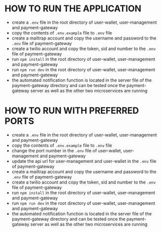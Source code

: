 # HOW TO RUN THE APPLICATION

-    create a `.env` file in the root directory of user-wallet, user-management and payment-gateway
-    copy the contents of `.env.example` file to `.env` file
-    create a mailtrap account and copy the username and password to the `.env` file of payment-gateway
-    create a twilio account and copy the token, sid and number to the `.env` file of payment-gateway
-    run `npm install` in the root directory of user-wallet, user-management and payment-gateway
-    run `npm run dev` in the root directory of user-wallet, user-management and payment-gateway
-    the automated notification function is located in the server file of the payment-gateway directory and can be tested once the payment-gateway server as well as the other two microservices are running

# HOW TO RUN WITH PREFERRED PORTS

-    create a `.env` file in the root directory of user-wallet, user-management and payment-gateway
-    copy the contents of `.env.example` file to `.env` file
-    change the port number in the `.env` file of user-wallet, user-management and payment-gateway
-    update the api url for user-management and user-wallet in the `.env` file of payment-gateway
-    create a mailtrap account and copy the username and password to the `.env` file of payment-gateway
-    create a twilio account and copy the token, sid and number to the `.env` file of payment-gateway
-    run `npm install` in the root directory of user-wallet, user-management and payment-gateway
-    run `npm run dev` in the root directory of user-wallet, user-management and payment-gateway
-    the automated notification function is located in the server file of the payment-gateway directory and can be tested once the payment-gateway server as well as the other two microservices are running
